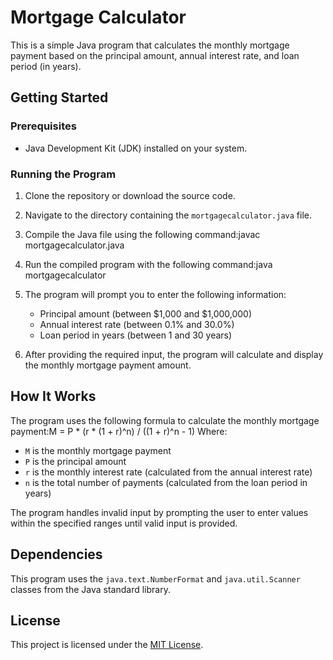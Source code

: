 # Mortgage Calculator

This is a simple Java program that calculates the monthly mortgage payment based on the principal amount, annual interest rate, and loan period (in years).

## Getting Started

### Prerequisites

- Java Development Kit (JDK) installed on your system.

### Running the Program

1. Clone the repository or download the source code.
2. Navigate to the directory containing the `mortgagecalculator.java` file.
3. Compile the Java file using the following command:javac mortgagecalculator.java
4. Run the compiled program with the following command:java mortgagecalculator
5. The program will prompt you to enter the following information:
   - Principal amount (between $1,000 and $1,000,000)
   - Annual interest rate (between 0.1% and 30.0%)
   - Loan period in years (between 1 and 30 years)

6. After providing the required input, the program will calculate and display the monthly mortgage payment amount.

## How It Works

The program uses the following formula to calculate the monthly mortgage payment:M = P * (r * (1 + r)^n) / ((1 + r)^n - 1)
Where:
- `M` is the monthly mortgage payment
- `P` is the principal amount
- `r` is the monthly interest rate (calculated from the annual interest rate)
- `n` is the total number of payments (calculated from the loan period in years)

The program handles invalid input by prompting the user to enter values within the specified ranges until valid input is provided.

## Dependencies

This program uses the `java.text.NumberFormat` and `java.util.Scanner` classes from the Java standard library.

## License

This project is licensed under the [MIT License](LICENSE).
